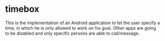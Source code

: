 # timebox
This is the implementation of an Android application to let the user specify a time, in which he is only allowed to work on his goal. Other apps are going to be disabled and only specific persons are able to call/message.
